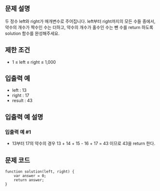 ## 문제 설명

두 정수 left와 right가 매개변수로 주어집니다. left부터 right까지의 모든 수들 중에서, 약수의 개수가 짝수인 수는 더하고, 약수의 개수가 홀수인 수는 뺀 수를 return 하도록 solution 함수를 완성해주세요.

## 제한 조건

- 1 ≤ left ≤ right ≤ 1,000

## 입출력 예

- left : 13
- right : 17
- result : 43

## 입출력 예 설명

### 입출력 예 #1
- 13부터 17의 약수의 경우 13 + 14 + 15 - 16 + 17 = 43 이므로 43을 return 한다.


## 문제 코드

```Js
function solution(left, right) {
    var answer = 0;
    return answer;
}
```
